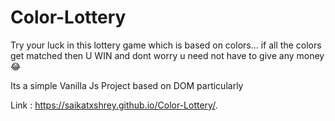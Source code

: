 # Color-Lottery

Try your luck in this lottery game which is based on colors...
if all the colors get matched then U WIN and dont worry u need not have to give any money😂

Its a simple Vanilla Js Project based on DOM particularly 

Link : https://saikatxshrey.github.io/Color-Lottery/.
